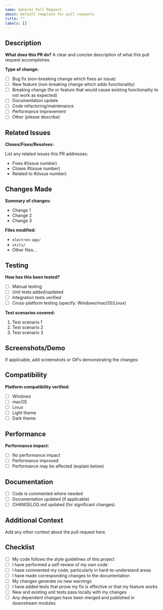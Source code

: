 ```yaml
---
name: General Pull Request
about: Default template for pull requests
title: ""
labels: []
---
```


## Description

**What does this PR do?**
A clear and concise description of what this pull request accomplishes.

**Type of change:**

- [ ] Bug fix (non-breaking change which fixes an issue)
- [ ] New feature (non-breaking change which adds functionality)
  <!-- markdownlint-disable MD013 -->
- [ ] Breaking change (fix or feature that would cause existing functionality to not work as expected)
- [ ] Documentation update
- [ ] Code refactoring/maintenance
- [ ] Performance improvement
- [ ] Other (please describe)

## Related Issues

**Closes/Fixes/Resolves:**

List any related issues this PR addresses:

- Fixes #(issue number)
- Closes #(issue number)
- Related to #(issue number)

## Changes Made

**Summary of changes:**

- Change 1
- Change 2
- Change 3

**Files modified:**

- `electron-app/`
- `utils/`
- Other files...

## Testing

**How has this been tested?**

- [ ] Manual testing
- [ ] Unit tests added/updated
- [ ] Integration tests verified
- [ ] Cross-platform testing (specify: Windows/macOS/Linux)

**Test scenarios covered:**

1. Test scenario 1
2. Test scenario 2
3. Test scenario 3

## Screenshots/Demo

If applicable, add screenshots or GIFs demonstrating the changes:

## Compatibility

**Platform compatibility verified:**

- [ ] Windows
- [ ] macOS
- [ ] Linux
- [ ] Light theme
- [ ] Dark theme

## Performance

**Performance impact:**

- [ ] No performance impact
- [ ] Performance improved
- [ ] Performance may be affected (explain below)

## Documentation

- [ ] Code is commented where needed
- [ ] Documentation updated (if applicable)
- [ ] CHANGELOG.md updated (for significant changes)

## Additional Context

Add any other context about the pull request here.

## Checklist

- [ ] My code follows the style guidelines of this project
- [ ] I have performed a self-review of my own code
- [ ] I have commented my code, particularly in hard-to-understand areas
- [ ] I have made corresponding changes to the documentation
- [ ] My changes generate no new warnings
- [ ] I have added tests that prove my fix is effective or that my feature works
- [ ] New and existing unit tests pass locally with my changes
- [ ] Any dependent changes have been merged and published in downstream modules
